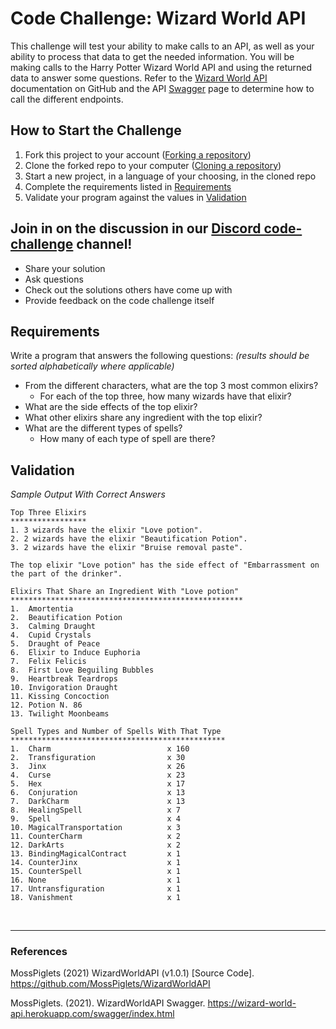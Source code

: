 # Code Challenge: Wizard World API

This challenge will test your ability to make calls to an API, as well as your ability to process that data to get the needed information.  You will be making calls to the Harry Potter Wizard World API and using the returned data to answer some questions.  Refer to the [Wizard World API](https://github.com/MossPiglets/WizardWorldAPI) documentation on GitHub and the API [Swagger](https://wizard-world-api.herokuapp.com/swagger/index.html) page to determine how to call the different endpoints.

## How to Start the Challenge

1. Fork this project to your account ([Forking a repository](https://docs.github.com/en/get-started/quickstart/fork-a-repo#forking-a-repository))
1. Clone the forked repo to your computer ([Cloning a repository](https://docs.github.com/en/repositories/creating-and-managing-repositories/cloning-a-repository#cloning-a-repository))
1. Start a new project, in a language of your choosing, in the cloned repo
1. Complete the requirements listed in [Requirements](#requirements)
1. Validate your program against the values in [Validation](#validation)

## Join in on the discussion in our [Discord code-challenge](https://discord.com/channels/966813541569003581/1004198114917371964) channel!
- Share your solution
- Ask questions
- Check out the solutions others have come up with
- Provide feedback on the code challenge itself

## Requirements

Write a program that answers the following questions:
*(results should be sorted alphabetically where applicable)*
- From the different characters, what are the top 3 most common elixirs?
  - For each of the top three, how many wizards have that elixir?
- What are the side effects of the top elixir?
- What other elixirs share any ingredient with the top elixir?
- What are the different types of spells?
  - How many of each type of spell are there?

## Validation

*Sample Output With Correct Answers*

```
Top Three Elixirs
*****************
1. 3 wizards have the elixir "Love potion".
2. 2 wizards have the elixir "Beautification Potion".
3. 2 wizards have the elixir "Bruise removal paste".

The top elixir "Love potion" has the side effect of "Embarrassment on the part of the drinker".

Elixirs That Share an Ingredient With "Love potion"
****************************************************
1.  Amortentia
2.  Beautification Potion
3.  Calming Draught
4.  Cupid Crystals
5.  Draught of Peace
6.  Elixir to Induce Euphoria
7.  Felix Felicis
8.  First Love Beguiling Bubbles
9.  Heartbreak Teardrops
10. Invigoration Draught
11. Kissing Concoction
12. Potion N. 86
13. Twilight Moonbeams

Spell Types and Number of Spells With That Type
************************************************
1.  Charm                          x 160
2.  Transfiguration                x 30
3.  Jinx                           x 26
4.  Curse                          x 23
5.  Hex                            x 17
6.  Conjuration                    x 13
7.  DarkCharm                      x 13
8.  HealingSpell                   x 7
9.  Spell                          x 4
10. MagicalTransportation          x 3
11. CounterCharm                   x 2
12. DarkArts                       x 2
13. BindingMagicalContract         x 1
14. CounterJinx                    x 1
15. CounterSpell                   x 1
16. None                           x 1
17. Untransfiguration              x 1
18. Vanishment                     x 1
```
<br/>

***

### References

MossPiglets (2021) WizardWorldAPI (v1.0.1) [Source Code]. https://github.com/MossPiglets/WizardWorldAPI

MossPiglets. (2021). WizardWorldAPI Swagger. https://wizard-world-api.herokuapp.com/swagger/index.html